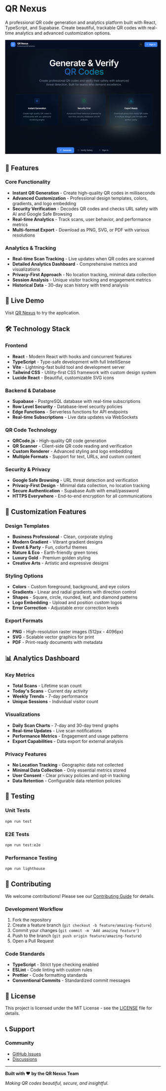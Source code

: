 # QR Nexus

A professional QR code generation and analytics platform built with React, TypeScript, and Supabase. Create beautiful, trackable QR codes with real-time analytics and advanced customization options.

![QR Nexus](./public/qrnexus_homepage.png)

## 🌟 Features

### Core Functionality
- **Instant QR Generation** - Create high-quality QR codes in milliseconds
- **Advanced Customization** - Professional design templates, colors, gradients, and logo embedding
- **Security Verification** - Decodes QR codes and checks URL safety with AI and Google Safe Browsing
- **Real-time Analytics** - Track scans, user behavior, and performance metrics
- **Multi-format Export** - Download as PNG, SVG, or PDF with various resolutions

### Analytics & Tracking
- **Real-time Scan Tracking** - Live updates when QR codes are scanned
- **Detailed Analytics Dashboard** - Comprehensive metrics and visualizations
- **Privacy-First Approach** - No location tracking, minimal data collection
- **Session Analysis** - Unique visitor tracking and engagement metrics
- **Historical Data** - 30-day scan history with trend analysis

## 🚀 Live Demo

Visit [QR Nexus](https://qrnexus.site) to try the application.

## 🛠️ Technology Stack

### Frontend
- **React** - Modern React with hooks and concurrent features
- **TypeScript** - Type-safe development with full IntelliSense
- **Vite** - Lightning-fast build tool and development server
- **Tailwind CSS** - Utility-first CSS framework with custom design system
- **Lucide React** - Beautiful, customizable SVG icons

### Backend & Database
- **Supabase** - PostgreSQL database with real-time subscriptions
- **Row Level Security** - Database-level security policies
- **Edge Functions** - Serverless functions for API endpoints
- **Real-time Subscriptions** - Live data updates via WebSockets

### QR Code Technology
- **QRCode.js** - High-quality QR code generation
- **QR Scanner** - Client-side QR code reading and verification
- **Custom Renderer** - Advanced styling and logo embedding
- **Multiple Formats** - Support for text, URLs, and custom content

### Security & Privacy
- **Google Safe Browsing** - URL threat detection and verification
- **Privacy-First Design** - Minimal data collection, no location tracking
- **Secure Authentication** - Supabase Auth with email/password
- **HTTPS Everywhere** - End-to-end encryption for all communications

## 🎨 Customization Features

### Design Templates
- **Business Professional** - Clean, corporate styling
- **Modern Gradient** - Vibrant gradient designs
- **Event & Party** - Fun, colorful themes
- **Nature & Eco** - Earth-friendly green tones
- **Luxury Gold** - Premium golden styling
- **Creative Arts** - Artistic and expressive designs

### Styling Options
- **Colors** - Custom foreground, background, and eye colors
- **Gradients** - Linear and radial gradients with direction control
- **Shapes** - Square, circle, rounded, leaf, and diamond patterns
- **Logo Embedding** - Upload and position custom logos
- **Error Correction** - Adjustable error correction levels

### Export Formats
- **PNG** - High-resolution raster images (512px - 4096px)
- **SVG** - Scalable vector graphics for print
- **PDF** - Print-ready documents with metadata

## 📊 Analytics Dashboard

### Key Metrics
- **Total Scans** - Lifetime scan count
- **Today's Scans** - Current day activity
- **Weekly Trends** - 7-day performance
- **Unique Sessions** - Individual visitor count

### Visualizations
- **Daily Scan Charts** - 7-day and 30-day trend graphs
- **Real-time Updates** - Live scan notifications
- **Performance Metrics** - Engagement and usage patterns
- **Export Capabilities** - Data export for external analysis

### Privacy Features
- **No Location Tracking** - Geographic data not collected
- **Minimal Data Collection** - Only essential metrics stored
- **User Consent** - Clear privacy policies and opt-in tracking
- **Data Retention** - Configurable data retention policies

## 🧪 Testing

### Unit Tests
```bash
npm run test
```

### E2E Tests
```bash
npm run test:e2e
```

### Performance Testing
```bash
npm run lighthouse
```

## 🤝 Contributing

We welcome contributions! Please see our [Contributing Guide](CONTRIBUTING.md) for details.

### Development Workflow
1. Fork the repository
2. Create a feature branch (`git checkout -b feature/amazing-feature`)
3. Commit your changes (`git commit -m 'Add amazing feature'`)
4. Push to the branch (`git push origin feature/amazing-feature`)
5. Open a Pull Request

### Code Standards
- **TypeScript** - Strict type checking enabled
- **ESLint** - Code linting with custom rules
- **Prettier** - Code formatting standards
- **Conventional Commits** - Standardized commit messages

## 📄 License

This project is licensed under the MIT License - see the [LICENSE](LICENSE) file for details.

## 📞 Support

### Community
- [GitHub Issues](https://github.com/yourusername/qr-nexus/issues)
- [Discussions](https://github.com/yourusername/qr-nexus/discussions)

---

**Built with ❤️ by the QR Nexus Team**

*Making QR codes beautiful, secure, and insightful.*
